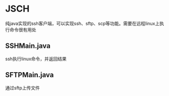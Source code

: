 # JSCH

纯java实现的ssh客户端，可以实现ssh、sftp、scp等功能。需要在远程linux上执行命令很有用处

## SSHMain.java

ssh执行linux命令，并返回结果

## SFTPMain.java

通过sftp上传文件 